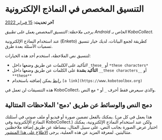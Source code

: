 # التنسيق المخصص في النماذج الإلكترونية
**آخر تحديث:** <a href="https://github.com/kobotoolbox/docs/blob/511ea4cb3c698a4b45e7c2b4efd1af4e356e811f/source/custom_format_web.md" class="reference">15 فبراير 2022</a>

_يرجى ملاحظة: التنسيق المخصص يعمل على تطبيق Android الخاص بـ KoboCollect._

عند استخدام النماذج الإلكترونية (Enketo) كطريقة لجمع البيانات، لديك خيار تنسيق تسميات الأسئلة بعدة طرق.

لتنسيق نص الملاحظة، استخدم أحد هذه الخيارات:

-   _التأكيد على الكلمات_ عن طريق وضعها داخل `_these_` أو `*these characters*`
-   **التأكيد بشدة** على الكلمات عن طريق وضعها داخل `__these characters__`
    أو `**these**`
-   [رابط](https://www.kobotoolbox.org) يمكن إضافته باستخدام
    `[a link](https://www.kobotoolbox.org)`

هذه التنسيقات لن تعمل في KoboCollect، والذي سيعرض فقط أحرف `_` أو
`*` مع النص.

## دمج النص والوسائط عن طريق 'دمج' الملاحظات المتتالية

يمكنك بالفعل تضمين صورة أو فيديو أو ملف صوتي في أسئلتك. (هذا
يعمل في كل من النماذج الإلكترونية وفي KoboCollect.) ولكن عند استخدام النماذج الإلكترونية، يمكنك
اختيار عرض الصورة بجانب النص، على سبيل المثال، ببساطة عن طريق إضافة
ملاحظتين متتاليتين. لمعرفة المزيد عن هذه العملية، يرجى
[الاطلاع على هذا المنشور](https://blog.enketo.org/better-notes).